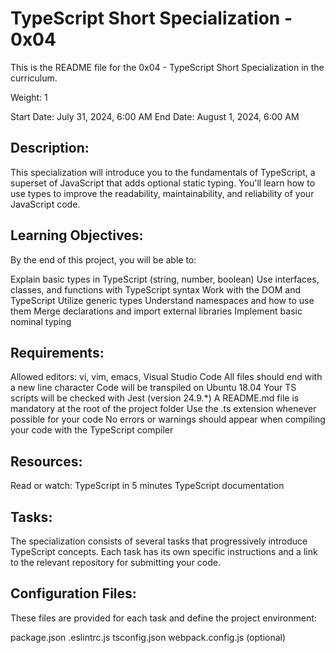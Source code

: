 # TypeScript Short Specialization - 0x04
This is the README file for the 0x04 - TypeScript Short Specialization in the curriculum.

Weight: 1

Start Date: July 31, 2024, 6:00 AM
End Date: August 1, 2024, 6:00 AM

## Description:

This specialization will introduce you to the fundamentals of TypeScript, a superset of JavaScript that adds optional static typing. You'll learn how to use types to improve the readability, maintainability, and reliability of your JavaScript code.

## Learning Objectives:

By the end of this project, you will be able to:

Explain basic types in TypeScript (string, number, boolean)
Use interfaces, classes, and functions with TypeScript syntax
Work with the DOM and TypeScript
Utilize generic types
Understand namespaces and how to use them
Merge declarations and import external libraries
Implement basic nominal typing
## Requirements:

Allowed editors: vi, vim, emacs, Visual Studio Code
All files should end with a new line character
Code will be transpiled on Ubuntu 18.04
Your TS scripts will be checked with Jest (version 24.9.*)
A README.md file is mandatory at the root of the project folder
Use the .ts extension whenever possible for your code
No errors or warnings should appear when compiling your code with the TypeScript compiler
## Resources:

Read or watch: TypeScript in 5 minutes
TypeScript documentation
## Tasks:

The specialization consists of several tasks that progressively introduce TypeScript concepts. Each task has its own specific instructions and a link to the relevant repository for submitting your code.

## Configuration Files:

These files are provided for each task and define the project environment:

package.json
.eslintrc.js
tsconfig.json
webpack.config.js (optional)
